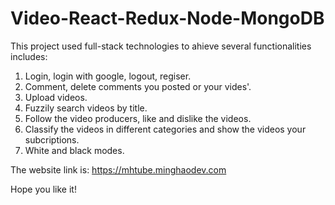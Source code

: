 # Video-React-Redux-Node-MongoDB

This project used full-stack technologies to ahieve several functionalities includes:
1. Login, login with google, logout, regiser.
2. Comment, delete comments you posted or your vides'.
3. Upload videos.
4. Fuzzily search videos by title.
5. Follow the video producers, like and dislike the videos.
6. Classify the videos in different categories and show the videos your subcriptions.
7. White and black modes.

The website link is: https://mhtube.minghaodev.com 

Hope you like it!
